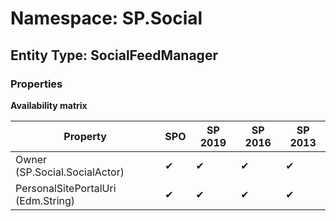 # Namespace: SP.Social

## Entity Type: SocialFeedManager

### Properties

**Availability matrix**

Property | SPO | SP 2019 | SP 2016 | SP 2013
----------|-----|---------|---------|--------
Owner (SP.Social.SocialActor) | ✔ | ✔ | ✔ | ✔
PersonalSitePortalUri (Edm.String) | ✔ | ✔ | ✔ | ✔

